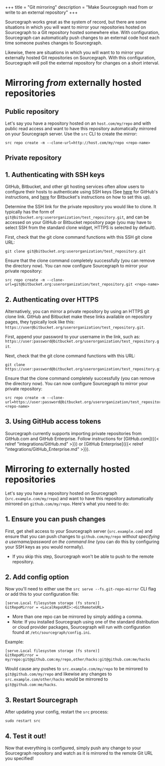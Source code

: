 +++
title = "Git mirroring"
description = "Make Sourcegraph read from or write to an external repository"
+++

Sourcegraph works great as the system of record, but there are some situations in which you will want to mirror your repositories hosted on Sourcegraph to a Git repository hosted somewhere else. With configuration, Sourcegraph can automatically push changes to an external code host each time someone pushes changes to Sourcegraph.

Likewise, there are situations in which you will want to to mirror your externally hosted Git repositories on Sourcegraph. With this configuration, Sourcegraph will poll the external repository for changes on a short interval.

# Mirroring *from* externally hosted repositories

## Public repository

Let's say you have a repository hosted on an `host.com/my/repo` and with public read access and want to
have this repository automatically mirrored on your Sourcegraph server. Use the `src` CLI to create
the mirror:

```
src repo create -m --clone-url=http://host.com/my/repo <repo-name>
```

## Private repository

## 1. Authenticating with SSH keys

GitHub, Bitbucket, and other git hosting services often allow users to configure their hosts to authenticate using SSH keys (See [here](https://help.github.com/articles/generating-ssh-keys/) for GitHub's instructions, and [here](https://confluence.atlassian.com/bitbucket/set-up-ssh-for-git-728138079.html) for Bitbucket's instructions on how to set this up).

Determine the SSH link for the private repository you would like to clone. It typically has the form of `git@bitbucket.org:userorganization/test_repository.git`, and can be accessed on your GitHub or Bitbucket repository page (you may have to select SSH from the standard clone widget, HTTPS is selected by default).


First, check that the git clone command functions with this SSH git clone URL:
```
git clone git@bitbucket.org:userorganization/test_repository.git
```

Ensure that the clone command completely successfully (you can remove the directory now). You can now configure Sourcegraph to mirror your private repository:
```
src repo create -m --clone-url=git@bitbucket.org:userorganization/test_repository.git <repo-name>
```

## 2. Authenticating over HTTPS

Alternatively, you can mirror a private repository by using an HTTPS git clone link. GitHub and Bitbucket make these links available on repository pages, they typically look like this:
`https://user@bitbucket.org/userorganization/test_repository.git`.

First, append your password to your username in the link, such as: `https://user:password@bitbucket.org/userorganization/test_repository.git`.

Next, check that the git clone command functions with this URL:
```
git clone https://user:password@bitbucket.org/userorganization/test_repository.git
```

Ensure that the clone command completely successfully (you can remove the directory now). You can now configure Sourcegraph to mirror your private repository:
```
src repo create -m --clone-url=https://user:password@bitbucket.org/userorganization/test_repository.git <repo-name>
```

## 3. Using GitHub access tokens
Sourcegraph currently supports importing private repositories from GitHub.com and GitHub Enterprise.
Follow instructions for [GitHub.com]({{< relref "integrations/GitHub.md" >}}) or
[GitHub Enterprise]({{< relref "integrations/GitHub_Enterprise.md" >}}).

# Mirroring *to* externally hosted repositories

Let's say you have a repository hosted on Sourcegraph (`src.example.com/my/repo`) and want to have this repository automatically mirrored on `github.com/my/repo`. Here's what you need to do:

## 1. Ensure you can push changes

First, get shell access to your Sourcegraph server (`src.example.com`) and ensure that you can push changes to `github.com/my/repo` _without specifying a username/password on the command line_ (you can do this by configuring your SSH keys as you would normally).

  - If you skip this step, Sourcegraph won't be able to push to the remote repository.

## 2. Add config option

Now you'll need to either use the `src serve --fs.git-repo-mirror` CLI flag or add this to your configuration file:

```
[serve.Local filesystem storage (fs store)]
GitRepoMirror = <LocalRepoURI>:<GitRemoteURL>
```

- More than one repo can be mirrored by simply adding a comma.
- Note: If you installed Sourcegraph using one of the standard distribution or cloud provider packages,
Sourcegraph will run with configuration found at `/etc/sourcegraph/config.ini`.

Example:

```
[serve.Local filesystem storage (fs store)]
GitRepoMirror = my/repo:git@github.com:my/repo,other/hacks:git@github.com:me/hacks
```

Would cause any pushes to `src.example.com/my/repo` to be mirrored to `git@github.com/my/repo` and likewise any changes to `src.example.com/other/hacks` would be mirrored to `git@github.com:me/hacks`.

## 3. Restart Sourcegraph

After updating your config, restart the `src` process:

```
sudo restart src
```

## 4. Test it out!

Now that everything is configured, simply push any change to your Sourcegraph repository and watch as it is mirrored to the remote Git URL you specified!